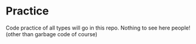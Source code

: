 Practice
========

Code practice of all types will go in this repo. Nothing to see here people! (other than garbage code of course)
